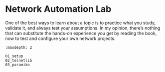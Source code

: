# Network Automation Lab

One of the best ways to learn about a topic is to practice what you study, validate it, and always test your assumptions. In my opinion, there’s nothing that can substitute the hands-on experience you get by reading the book, now to test and configure your own network projects.

```{toctree}
:maxdepth: 2

01_setup
02_telnetlib
03_paramiko
```
